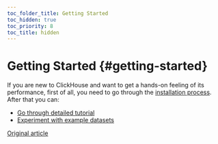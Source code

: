 ```yaml
---
toc_folder_title: Getting Started
toc_hidden: true
toc_priority: 8
toc_title: hidden
---
```


# Getting Started {#getting-started}

If you are new to ClickHouse and want to get a hands-on feeling of its performance, first of all, you need to go through the [installation process](../getting-started/install.md). After that you can:

-   [Go through detailed tutorial](../getting-started/tutorial.md)
-   [Experiment with example datasets](../getting-started/example-datasets/ontime.md)

[Original article](https://clickhouse.tech/docs/en/getting_started/) <!--hide-->
